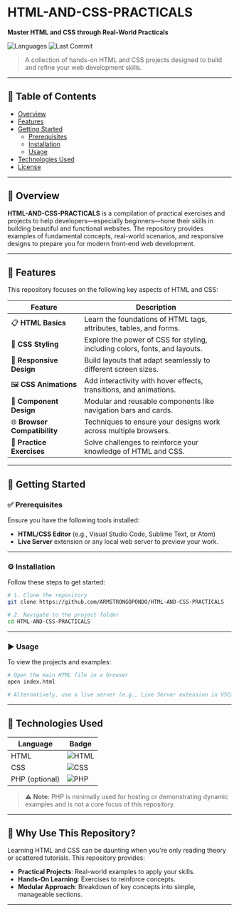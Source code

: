
# HTML-AND-CSS-PRACTICALS

**Master HTML and CSS through Real-World Practicals**

![Languages](https://img.shields.io/github/languages/top/ARMSTRONGOPONDO/HTML-AND-CSS-PRACTICALS) ![Last Commit](https://img.shields.io/github/last-commit/ARMSTRONGOPONDO/HTML-AND-CSS-PRACTICALS)

> A collection of hands-on HTML and CSS projects designed to build and refine your web development skills.

---

## 🚀 Table of Contents

* [Overview](#overview)
* [Features](#features)
* [Getting Started](#getting-started)
  * [Prerequisites](#prerequisites)
  * [Installation](#installation)
  * [Usage](#usage)
* [Technologies Used](#technologies-used)
* [License](#license)

---

## 📖 Overview

**HTML-AND-CSS-PRACTICALS** is a compilation of practical exercises and projects to help developers—especially beginners—hone their skills in building beautiful and functional websites. The repository provides examples of fundamental concepts, real-world scenarios, and responsive designs to prepare you for modern front-end web development.

---

## 🌟 Features

This repository focuses on the following key aspects of HTML and CSS:

| Feature                          | Description                                                            |
| -------------------------------- | ---------------------------------------------------------------------- |
| 📋 **HTML Basics**               | Learn the foundations of HTML tags, attributes, tables, and forms.     |
| 🎨 **CSS Styling**               | Explore the power of CSS for styling, including colors, fonts, and layouts. |
| 📱 **Responsive Design**         | Build layouts that adapt seamlessly to different screen sizes.         |
| 🖼️ **CSS Animations**            | Add interactivity with hover effects, transitions, and animations.     |
| 🧩 **Component Design**          | Modular and reusable components like navigation bars and cards.        |
| 🌐 **Browser Compatibility**     | Techniques to ensure your designs work across multiple browsers.       |
| 🧪 **Practice Exercises**        | Solve challenges to reinforce your knowledge of HTML and CSS.          |

---

## 🧰 Getting Started

### ✅ Prerequisites

Ensure you have the following tools installed:

* **HTML/CSS Editor** (e.g., Visual Studio Code, Sublime Text, or Atom)
* **Live Server** extension or any local web server to preview your work.

---

### ⚙️ Installation

Follow these steps to get started:

```bash
# 1. Clone the repository
git clone https://github.com/ARMSTRONGOPONDO/HTML-AND-CSS-PRACTICALS

# 2. Navigate to the project folder
cd HTML-AND-CSS-PRACTICALS
```

---

### ▶️ Usage

To view the projects and examples:

```bash
# Open the main HTML file in a browser
open index.html

# Alternatively, use a live server (e.g., Live Server extension in VSCode)
```

---

## 🧱 Technologies Used

| Language       | Badge                                                  |
| -------------- | ------------------------------------------------------ |
| HTML           | ![HTML](https://img.shields.io/badge/-HTML5-orange)    |
| CSS            | ![CSS](https://img.shields.io/badge/-CSS3-blue)        |
| PHP (optional) | ![PHP](https://img.shields.io/badge/-PHP-purple)       |

> ⚠️ **Note**: PHP is minimally used for hosting or demonstrating dynamic examples and is not a core focus of this repository.

---

## 🤔 Why Use This Repository?

Learning HTML and CSS can be daunting when you're only reading theory or scattered tutorials. This repository provides:

- **Practical Projects**: Real-world examples to apply your skills.
- **Hands-On Learning**: Exercises to reinforce concepts.
- **Modular Approach**: Breakdown of key concepts into simple, manageable sections.

---

